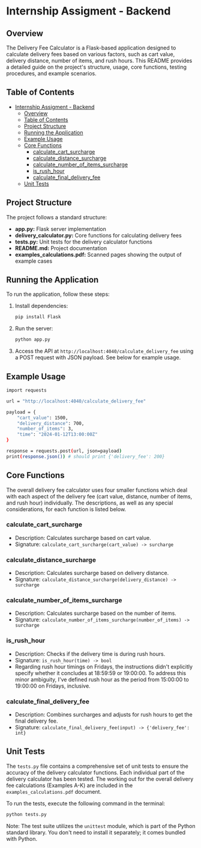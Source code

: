 # Internship Assigment - Backend

## Overview

The Delivery Fee Calculator is a Flask-based application designed to calculate delivery fees based on various factors, such as cart value, delivery distance, number of items, and rush hours. This README provides a detailed guide on the project's structure, usage, core functions, testing procedures, and example scenarios.

## Table of Contents

- [Internship Assigment - Backend](#internship-assigment---backend)
  - [Overview](#overview)
  - [Table of Contents](#table-of-contents)
  - [Project Structure](#project-structure)
  - [Running the Application](#running-the-application)
  - [Example Usage](#example-usage)
  - [Core Functions](#core-functions)
    - [calculate\_cart\_surcharge](#calculate_cart_surcharge)
    - [calculate\_distance\_surcharge](#calculate_distance_surcharge)
    - [calculate\_number\_of\_items\_surcharge](#calculate_number_of_items_surcharge)
    - [is\_rush\_hour](#is_rush_hour)
    - [calculate\_final\_delivery\_fee](#calculate_final_delivery_fee)
  - [Unit Tests](#unit-tests)

## Project Structure

The project follows a standard structure:

- **app.py:** Flask server implementation
- **delivery_calculator.py:** Core functions for calculating delivery fees
- **tests.py:** Unit tests for the delivery calculator functions
- **README.md:** Project documentation
- **examples_calculations.pdf:** Scanned pages showing the output of example cases

## Running the Application

To run the application, follow these steps:

1. Install dependencies: 
    ```bash 
   pip install Flask
    ```
2. Run the server:
    ```bash
   python app.py
    ```
3. Access the API at `http://localhost:4040/calculate_delivery_fee` using a POST request with JSON payload. See below for example usage.

## Example Usage
```bash
import requests

url = "http://localhost:4040/calculate_delivery_fee"

payload = {
    "cart_value": 1500,
    "delivery_distance": 700,
    "number_of_items": 3,
    "time": "2024-01-12T13:00:00Z"
}

response = requests.post(url, json=payload)
print(response.json()) # should print {'delivery_fee': 200}
```

## Core Functions

The overall delivery fee calculator uses four smaller functions which deal with each aspect of the delivery fee (cart value, distance, number of items, and rush hour) individually. The descriptions, as well as any special considerations, for each function is listed below. 

### calculate_cart_surcharge

- Description: Calculates surcharge based on cart value.
- Signature: `calculate_cart_surcharge(cart_value) -> surcharge`

### calculate_distance_surcharge

- Description: Calculates surcharge based on delivery distance.
- Signature: `calculate_distance_surcharge(delivery_distance) -> surcharge`

### calculate_number_of_items_surcharge

- Description: Calculates surcharge based on the number of items.
- Signature: `calculate_number_of_items_surcharge(number_of_items) -> surcharge`

### is_rush_hour

- Description: Checks if the delivery time is during rush hours.
- Signature: `is_rush_hour(time) -> bool`
- Regarding rush hour timings on Fridays, the instructions didn't explicitly specify whether it concludes at 18:59:59 or 19:00:00. To address this minor ambiguity, I've defined rush hour as the period from 15:00:00 to 19:00:00 on Fridays, inclusive.

### calculate_final_delivery_fee

- Description: Combines surcharges and adjusts for rush hours to get the final delivery fee.
- Signature: `calculate_final_delivery_fee(input) -> {'delivery_fee': int}`

## Unit Tests
The `tests.py` file contains a comprehensive set of unit tests to ensure the accuracy of the delivery calculator functions. Each individual part of the delivery calculator has been tested. The working out for the overall delivery fee calculations (Examples A-K) are included in the `examples_calculations.pdf` document.

To run the tests, execute the following command in the terminal:
```bash
python tests.py
```

Note: The test suite utilizes the `unittest` module, which is part of the Python standard library. You don't need to install it separately; it comes bundled with Python.
